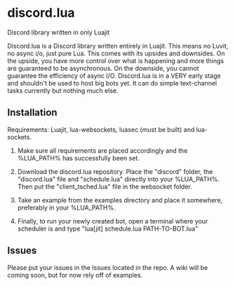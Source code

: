 # discord.lua
Discord library written in only Luajit

Discord.lua is a Discord library written entirely in Luajit. This means no Luvit, no async i/o, just pure Lua. This comes with its
upsides and downsides. On the upside, you have more control over what is happening and more things are guaranteed to be asynchronous. On the downside, you cannot guarantee the efficiency of async I/O. Discord.lua is in a VERY early stage and shouldn't be used to host big bots yet. It can do simple text-channel tasks currently but nothing much else.

## Installation
Requirements: Luajit, lua-websockets, luasec (must be built) and lua-sockets.

1. Make sure all requirements are placed accordingly and the %LUA_PATH% has successfully been set.

2. Download the discord.lua repository. Place the "discord" folder, the "discord.lua" file and "schedule.lua" directly into your %LUA_PATH%. Then put the "client_tsched.lua" file in the websocket folder.

3. Take an example from the examples directory and place it somewhere, preferably in your %LUA_PATH%.

4. Finally, to run your newly created bot, open a terminal where your scheduler is and type "lua[jit] schedule.lua PATH-TO-BOT.lua"

## Issues
Please put your issues in the Issues located in the repo. A wiki will be coming soon, but for now rely off of examples.
